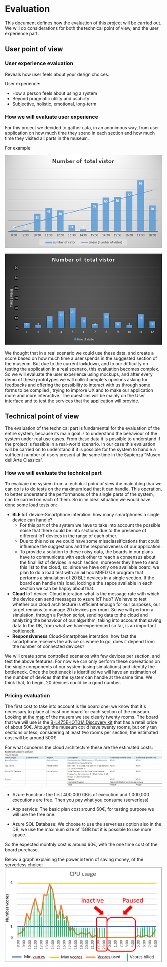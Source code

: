 # Evaluation

This document defines how the evaluation of this project will be carried out. We will do considerations for both the technical point of view, and the user experience part.

## User point of view

### User experience evaluation

Reveals how user feels about your design choices.

User experience:

* How a person feels about using a system
* Beyond pragmatic utility and usability
* Subjective, holistic, emotional, long-term

### How we will evaluate user experience

For this project we decided to gather data, in an anonimous way, from user application on how much time they spend in each section and how much time they visited all parts in the museum.

For example:

![chart](Images/chart.png)

![chart](Images/chart2.png)

We thought that in a real scenario we could use these data, and create a score based on how much time a user spends in the suggested section of the museum. But due to the current lockdown, and to our difficulty on testing the application in a real scenario, this evaluation becomes complex.
So we will evaluate the user experience using mockups, and after every demo of these prototypes we will collect people's opinions asking for feedbacks and offering the possibility to interact with us through some forms to be compiled , trying to improve UX and to make our application more and more interactive.
The questions will be mainly on the User interface and to test the services that the application will provide.

## Technical point of view

The evaluation of the technical part is fundamental for the evaluation of the entire system, because its main goal is to understand the behaviour of the system under real use cases. From these data it is possible to understand if the project is feasible in a real-world scenario. In our case this evaluation will be carried on to understand if it is possible for the system to handle a sufficent number of users present at the same time in the Sapienza "Museo dell'Arte Classica".

### How we will evaluate the technical part

To evaluate the system from a technical point of view the main thing that we can do is to do tests on the maximum load that it can handle. This operation, to better understand the performances of the single parts of the system, can be carried on each of them. So in an ideal situation we would have done some load tests on:

* **BLE** IoT device-Smartphone interation: how many smartphones a single device can handle?
  * For this part of the system we have to take into account the possible noise that there could be into sections due to the presence of different IoT devices in the range of each other.  
  * Due to this noise we could have some missclassifications that could influence the suggestions and the responsiveness of our application.
  * To provide a solution to these noisy data, the boards in our plans have to communicate with each other to reach a consensus about the final list of devices in each section, moreover they have to send this list to the cloud, so, since we have only one available board, we plan to do a load test with an ad hoc MBED OS program that performs a simulation of 20 BLE devices in a single section. If the board can handle this load, looking a the sapce available in each section we can be happy about that.
* **Cloud** IoT device-Cloud interation: what is the message rate with which the device can send messages to Azure IoT hub?
We have to test whether our cloud architecture is efficient enough for our purposes, our target remains to manage 20 devices per room. So we will perform a simulation, through a Python script, sending data to the cloud and analyzing the behaviour of our algorithm, taking into account that saving data to the DB, from what we have experienced so far, is an important bottleneck.
* **Responsiveness** Cloud-Smartphone interation: how fast the smartphone receives the advice on where to go, does it depend from the number of connected devices?

We will create some controlled scenarios with few devices per section, and test the above features. For now we can only perform these opereations on the single components of our system (using simulations) and identify the bottleneck. Once the bottleneck is identified we will have an estimation of the number of devices that the system can handle at the same time. We think that, to begin, 20 devices could be a good number.

### Pricing evaluation

The first cost to take into account is the board one; we know that it's necessary to place at least one board for each section of the museum. Looking at the [map](Images/planimetry.jpg) of the musem we see clearly twenty rooms. The board that we will use is the [B-L475E-IOT01A Discovery kit](https://www.st.com/en/evaluation-tools/b-l475e-iot01a.html) that has a retail price of about 50€. Altough the museum could have twenty rooms, but only ten sections or less; considering at least two rooms per section, the estimated cost will be around 500€.

For what concerns the cloud architecture these are the estimated costs:
![pricing](Images/pricing.jpg)

* Azure Function: the first 400,000 GB/s of execution and 1,000,000 executions are free. Then you pay what you consume (serverless)

* App service: The basic plan cost around 60€, for testing purpose we will use the free one.

* Azure SQL Database: We choose to use the serverless option also in the DB, we use the maximum size of 15GB but it is possible to use more space.

So the expected monthly cost is around 60€, with the one time cost of the board purchase.

Below a graph explaining the power,in term of saving money, of the serverless choice:
![serverless](Images/serverless-billing.png)
